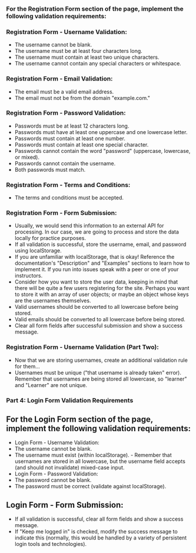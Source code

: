 ### For the Registration Form section of the page, implement the following validation requirements:

### Registration Form - Username Validation:

- The username cannot be blank.
- The username must be at least four characters long.
- The username must contain at least two unique characters.
- The username cannot contain any special characters or whitespace.

### Registration Form - Email Validation:

- The email must be a valid email address.
- The email must not be from the domain "example.com."

### Registration Form - Password Validation:

- Passwords must be at least 12 characters long.
- Passwords must have at least one uppercase and one lowercase letter.
- Passwords must contain at least one number.
- Passwords must contain at least one special character.
- Passwords cannot contain the word "password" (uppercase, lowercase, or mixed).
- Passwords cannot contain the username.
- Both passwords must match.

### Registration Form - Terms and Conditions:

- The terms and conditions must be accepted.

### Registration Form - Form Submission:

- Usually, we would send this information to an external API for processing. In our case, we are going to process and store the data locally for practice purposes.
- If all validation is successful, store the username, email, and password using localStorage.
- If you are unfamiliar with localStorage, that is okay! Reference the documentation's "Description" and "Examples" sections to learn how to implement it. If you run into issues speak with a peer or one of your instructors.
- Consider how you want to store the user data, keeping in mind that there will be quite a few users registering for the site. Perhaps you want to store it with an array of user objects; or maybe an object whose keys are the usernames themselves.
- Valid usernames should be converted to all lowercase before being stored.
- Valid emails should be converted to all lowercase before being stored.
- Clear all form fields after successful submission and show a success message.

### Registration Form - Username Validation (Part Two):

- Now that we are storing usernames, create an additional validation rule for them...
- Usernames must be unique ("that username is already taken" error). Remember that usernames are being stored all lowercase, so "learner" and "Learner" are not unique.

### Part 4: Login Form Validation Requirements

## For the Login Form section of the page, implement the following validation requirements:

- Login Form - Username Validation:
- The username cannot be blank.
- The username must exist (within localStorage). - Remember that usernames are stored in all lowercase, but the username field accepts (and should not invalidate) mixed-case input.
- Login Form - Password Validation:
- The password cannot be blank.
- The password must be correct (validate against localStorage).

## Login Form - Form Submission:

- If all validation is successful, clear all form fields and show a success message.
- If "Keep me logged in" is checked, modify the success message to indicate this (normally, this would be handled by a variety of persistent login tools and technologies).

###

